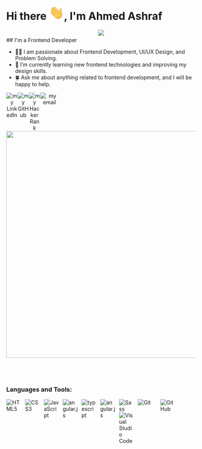 # Hi there <img src="https://raw.githubusercontent.com/AbdallahHemdan/AbdallahHemdan/master/wave.gif" width="40px">, I'm Ahmed Ashraf 
<div align="center">
  <img height="200" src="https://camo.githubusercontent.com/5352b6b2b973a416adb9f788796e6e861e6ff286d2d83780df8ef7d90d4ca349/68747470733a2f2f6d656469612e67697068792e636f6d2f6d656469612f53576f536b4e36447854737a71494b4571762f67697068792e676966"  />
</div>
## I'm a Frontend Developer

- 🏃‍♂️ I am passionate about Frontend Development, UI/UX Design, and Problem Solving.
- 🌱 I’m currently learning new frontend technologies and improving my design skills.
- 🍀 Ask me about anything related to frontend development, and I will be happy to help.

<div align="center">

<a href="https://www.linkedin.com/in/ahmedashrraf/"><img align="left" alt="my LinkedIn" width="30px" src="https://cdn-icons-png.flaticon.com/512/174/174857.png" draggable="false" /></a>

<a href="https://github.com/Ahmed-Ashraf0/Ahmed-Ashraf0">
  <img align="left" alt="my GitHub" width="30px" src="https://cdn-icons-png.flaticon.com/512/733/733609.png" />
</a>
<a href="https://www.hackerrank.com/profile/ahmed_ashraf0221">
  <img align="left" alt="my HackerRank" width="30px" src="https://assets.brandfolder.com/y9ol94wb/v/331198/view@2x.png?v=1591971279" draggable="false" />
</a>
<a href="mailto:ahmed.ashraf0221@gmail.com">
  <img align="left" alt="my email" width="50px" src="https://www.freepnglogos.com/uploads/email-png/email-western-libraries-12.png" draggable="false" />
</a>

</div>
<br/>
<br/>

<p align="center"><img class="pswp__img" src="https://cdn.dribbble.com/userupload/3501998/file/original-ac09158b5303b5b7113ce9ed2a0d9a5b.gif" alt="" style="width: 803px; height: 602px;"></p>

<br/>
<br/>

### Languages and Tools:

<img align="left" alt="HTML5" width="40px" src="https://cdn.jsdelivr.net/gh/devicons/devicon/icons/html5/html5-original.svg" style="padding-right:10px;" />
<img align="left" alt="CSS3" width="40px" src="https://cdn.jsdelivr.net/gh/devicons/devicon/icons/css3/css3-original.svg" style="padding-right:10px;" />
<img align="left" alt="JavaScript" width="40px" src="https://raw.githubusercontent.com/yurijserrano/Github-Profile-Readme-Logos/f994c418a134b58c4aec11152f6a4a33fa89da26/programming%20languages/javascript.svg" style="padding-right:10px;" />
<img align="left" alt="angular.js" width="40px" src="https://raw.githubusercontent.com/yurijserrano/Github-Profile-Readme-Logos/f994c418a134b58c4aec11152f6a4a33fa89da26/frameworks/jquery.svg" style="padding-right:10px;" />
<img align="left" alt="typescript " width="40px" src="https://raw.githubusercontent.com/yurijserrano/Github-Profile-Readme-Logos/f994c418a134b58c4aec11152f6a4a33fa89da26/programming%20languages/typescript.svg" style="padding-right:10px;" />
<img align="left" alt="angular.js" width="40px" src="https://raw.githubusercontent.com/yurijserrano/Github-Profile-Readme-Logos/f994c418a134b58c4aec11152f6a4a33fa89da26/frameworks/angular.svg" style="padding-right:10px;" />
<img align="left" alt="Sass" width="40px" src="https://cdn.jsdelivr.net/gh/devicons/devicon/icons/sass/sass-original.svg" style="padding-right:10px;" />
<img align="left" alt="Git" width="50px" src="https://git-scm.com/images/logos/1color-orange-lightbg@2x.png" style="padding-right:10px;" />
<img align="left" alt="GitHub" width="40px" src="https://raw.githubusercontent.com/yurijserrano/Github-Profile-Readme-Logos/f994c418a134b58c4aec11152f6a4a33fa89da26/cloud/github.svg" style="padding-right:10px;" />
<img align="left" alt="Visual Studio Code" width="40px" 
src="https://cdn.jsdelivr.net/gh/devicons/devicon/icons/vscode/vscode-original.svg" style="padding-right:10px;" />
